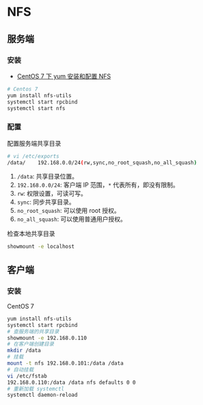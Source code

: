 # NFS

## 服务端

### 安装

- [CentOS 7 下 yum 安装和配置 NFS](https://qizhanming.com/blog/2018/08/08/how-to-install-nfs-on-centos-7)

```bash
# Centos 7
yum install nfs-utils
systemctl start rpcbind
systemctl start nfs
```

### 配置

配置服务端共享目录

```bash
# vi /etc/exports
/data/    192.168.0.0/24(rw,sync,no_root_squash,no_all_squash)
```

1. `/data`: 共享目录位置。
2. `192.168.0.0/24`: 客户端 IP 范围，`*` 代表所有，即没有限制。
3. `rw`: 权限设置，可读可写。
4. `sync`: 同步共享目录。
5. `no_root_squash`: 可以使用 root 授权。
6. `no_all_squash`: 可以使用普通用户授权。

检查本地共享目录

```bash
showmount -e localhost
```

## 客户端

### 安装

CentOS 7

```bash
yum install nfs-utils
systemctl start rpcbind
# 查服务端的共享目录
showmount -e 192.168.0.110
# 在客户端创建目录
mkdir /data
# 挂载
mount -t nfs 192.168.0.101:/data /data
# 自动挂载
vi /etc/fstab
192.168.0.110:/data /data nfs defaults 0 0
# 重新加载 systemctl
systemctl daemon-reload
```




